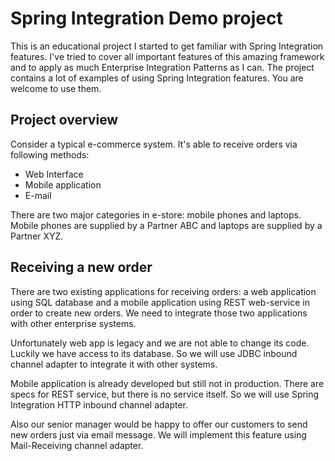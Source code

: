 # Spring Integration Demo project

This is an educational project I started to get familiar with Spring Integration features.
I've tried to cover all important features of this amazing framework and to apply as much Enterprise Integration
Patterns as I can. The project contains a lot of examples of using Spring Integration features. You are welcome to use
them.

## Project overview

Consider a typical e-commerce system. It's able to receive orders via following methods:

- Web Interface
- Mobile application
- E-mail

There are two major categories in e-store: mobile phones and laptops.
Mobile phones are supplied by a Partner ABC and laptops are supplied by a Partner XYZ.

## Receiving a new order
There are two existing applications for receiving orders: a web application using SQL database and a mobile application
using REST web-service in order to create new orders. We need to integrate those two applications with other enterprise
systems.

Unfortunately web app is legacy and we are not able to change its code. Luckily we have access to its database.
So we will use JDBC inbound channel adapter to integrate it with other systems.

Mobile application is already developed but still not in production. There are specs for REST service, but there is no
service itself. So we will use Spring Integration HTTP inbound channel adapter.

Also our senior manager would be happy to offer our customers to send new orders just via email message. We will
implement this feature using Mail-Receiving channel adapter.